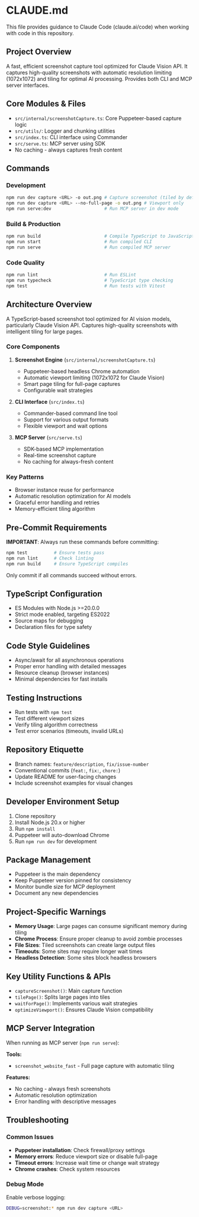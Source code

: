 # CLAUDE.md

This file provides guidance to Claude Code (claude.ai/code) when working with code in this repository.

## Project Overview

A fast, efficient screenshot capture tool optimized for Claude Vision API. It captures high-quality screenshots with automatic resolution limiting (1072x1072) and tiling for optimal AI processing. Provides both CLI and MCP server interfaces.

## Core Modules & Files

- `src/internal/screenshotCapture.ts`: Core Puppeteer-based capture logic
- `src/utils/`: Logger and chunking utilities
- `src/index.ts`: CLI interface using Commander
- `src/serve.ts`: MCP server using SDK
- No caching - always captures fresh content

## Commands

### Development
```bash
npm run dev capture <URL> -o out.png # Capture screenshot (tiled by default)
npm run dev capture <URL> --no-full-page -o out.png # Viewport only
npm run serve:dev                    # Run MCP server in dev mode
```

### Build & Production
```bash
npm run build                        # Compile TypeScript to JavaScript
npm run start                        # Run compiled CLI
npm run serve                        # Run compiled MCP server
```

### Code Quality
```bash
npm run lint                         # Run ESLint
npm run typecheck                    # TypeScript type checking
npm test                             # Run tests with Vitest
```

## Architecture Overview

A TypeScript-based screenshot tool optimized for AI vision models, particularly Claude Vision API. Captures high-quality screenshots with intelligent tiling for large pages.

### Core Components

1. **Screenshot Engine** (`src/internal/screenshotCapture.ts`)
   - Puppeteer-based headless Chrome automation
   - Automatic viewport limiting (1072x1072 for Claude Vision)
   - Smart page tiling for full-page captures
   - Configurable wait strategies

2. **CLI Interface** (`src/index.ts`)
   - Commander-based command line tool
   - Support for various output formats
   - Flexible viewport and wait options

3. **MCP Server** (`src/serve.ts`)
   - SDK-based MCP implementation
   - Real-time screenshot capture
   - No caching for always-fresh content

### Key Patterns

- Browser instance reuse for performance
- Automatic resolution optimization for AI models
- Graceful error handling and retries
- Memory-efficient tiling algorithm

## Pre-Commit Requirements

**IMPORTANT**: Always run these commands before committing:

```bash
npm test          # Ensure tests pass
npm run lint      # Check linting
npm run build     # Ensure TypeScript compiles
```

Only commit if all commands succeed without errors.

## TypeScript Configuration

- ES Modules with Node.js >=20.0.0
- Strict mode enabled, targeting ES2022
- Source maps for debugging
- Declaration files for type safety

## Code Style Guidelines

- Async/await for all asynchronous operations
- Proper error handling with detailed messages
- Resource cleanup (browser instances)
- Minimal dependencies for fast installs

## Testing Instructions

- Run tests with `npm test`
- Test different viewport sizes
- Verify tiling algorithm correctness
- Test error scenarios (timeouts, invalid URLs)

## Repository Etiquette

- Branch names: `feature/description`, `fix/issue-number`
- Conventional commits (`feat:`, `fix:`, `chore:`)
- Update README for user-facing changes
- Include screenshot examples for visual changes

## Developer Environment Setup

1. Clone repository
2. Install Node.js 20.x or higher
3. Run `npm install`
4. Puppeteer will auto-download Chrome
5. Run `npm run dev` for development

## Package Management

- Puppeteer is the main dependency
- Keep Puppeteer version pinned for consistency
- Monitor bundle size for MCP deployment
- Document any new dependencies

## Project-Specific Warnings

- **Memory Usage**: Large pages can consume significant memory during tiling
- **Chrome Process**: Ensure proper cleanup to avoid zombie processes
- **File Sizes**: Tiled screenshots can create large output files
- **Timeouts**: Some sites may require longer wait times
- **Headless Detection**: Some sites block headless browsers

## Key Utility Functions & APIs

- `captureScreenshot()`: Main capture function
- `tilePage()`: Splits large pages into tiles
- `waitForPage()`: Implements various wait strategies
- `optimizeViewport()`: Ensures Claude Vision compatibility

## MCP Server Integration

When running as MCP server (`npm run serve`):

**Tools:**
- `screenshot_website_fast` - Full page capture with automatic tiling

**Features:**
- No caching - always fresh screenshots
- Automatic resolution optimization
- Error handling with descriptive messages

## Troubleshooting

### Common Issues

- **Puppeteer installation**: Check firewall/proxy settings
- **Memory errors**: Reduce viewport size or disable full-page
- **Timeout errors**: Increase wait time or change wait strategy
- **Chrome crashes**: Check system resources

### Debug Mode

Enable verbose logging:
```bash
DEBUG=screenshot:* npm run dev capture <URL>
```
